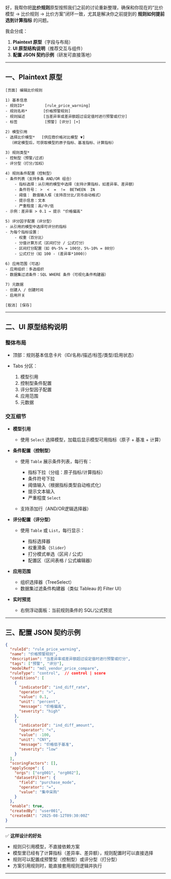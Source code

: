 好，我帮你把**比价规则**原型按照我们之前的讨论重新整理，确保和你现在的“比价模型 → 比价规则 → 比价方案”闭环一致，尤其是解决你之前提到的 **规则如何提前选到计算指标** 的问题。

我会分成：

1. **Plaintext 原型**（字段与布局）
2. **UI 原型结构说明**（推荐交互与组件）
3. **配置 JSON 契约示例**（研发可直接落地）

---

## **一、Plaintext 原型**

```
[页面] 编辑比价规则

1) 基本信息
- 规则ID*         [rule_price_warning]
- 规则名称*       [价格预警规则]
- 规则描述        [当差异率或差异额超过设定值时进行预警或打分]
- 标签            [预警] [评分] [+]

2) 模型引用
- 选择比价模型*   [供应商价格对比模型 ▼]
  （绑定模型后，可获取模型的原子指标、基准指标、计算指标）

3) 规则类型*
- 控制型（预警/过滤）
- 评分型（打分/加权）

4) 规则条件配置（控制型）
- 条件列表（支持多条 AND/OR 组合）
    - 指标选择：从引用的模型中选择（支持计算指标，如差异率、差异额）
    - 条件符号： >  <  =  !=  BETWEEN  IN
    - 阈值： 数值输入框（支持百分比/货币自动格式）
    - 提示信息：文本
    - 严重程度：高/中/低
- 示例：差异率 > 0.1 → 提示 "价格偏高"

5) 评分因子配置（评分型）
- 从引用的模型中选择可评分的指标
- 为每个指标设置：
    - 权重（百分比）
    - 分值计算方式（区间打分 / 公式打分）
    - 区间打分配置（如 0%-5% = 100分，5%-10% = 80分）
    - 公式打分（如 100 - (差异率*1000)）

6) 应用范围（可选）
- 应用组织：多选组织
- 数据集过滤条件：SQL WHERE 条件（可视化条件构建器）

7) 元数据
- 创建人 / 创建时间
- 启用开关

[取消] [保存]
```

---

## **二、UI 原型结构说明**

### **整体布局**

* 顶部：规则基本信息卡片（ID/名称/描述/标签/类型/启用状态）
* Tabs 分区：

  1. 模型引用
  2. 控制型条件配置
  3. 评分型因子配置
  4. 应用范围
  5. 元数据

### **交互细节**

* **模型引用**

  * 使用 `Select` 选择模型，加载后显示模型可用指标（原子 + 基准 + 计算）
* **条件配置（控制型）**

  * 使用 `Table` 展示条件列表，每行有：

    * 指标下拉（分组：原子指标/计算指标）
    * 条件符号下拉
    * 阈值输入（根据指标类型自动格式化）
    * 提示文本输入
    * 严重程度 `Select`
  * 支持添加行（AND/OR逻辑选择器）
* **评分配置（评分型）**

  * 使用 `Table` 或 `List`，每行显示：

    * 指标选择器
    * 权重滑条（`Slider`）
    * 打分模式单选（区间 / 公式）
    * 配置区（区间表格 / 公式编辑器）
* **应用范围**

  * 组织选择器（TreeSelect）
  * 数据集过滤条件构建器（类似 Tableau 的 Filter UI）
* **实时预览**

  * 右侧浮动面板：当前规则条件的 SQL/公式预览

---

## **三、配置 JSON 契约示例**

```json
{
  "ruleId": "rule_price_warning",
  "name": "价格预警规则",
  "description": "当差异率或差异额超过设定值时进行预警或打分",
  "tags": ["预警", "评分"],
  "modelRef": "mdl_vendor_price_compare",
  "ruleType": "control",  // control | score
  "conditions": [
    {
      "indicatorId": "ind_diff_rate",
      "operator": ">",
      "value": 0.1,
      "unit": "percent",
      "message": "价格偏高",
      "severity": "high"
    },
    {
      "indicatorId": "ind_diff_amount",
      "operator": "<",
      "value": -100,
      "unit": "CNY",
      "message": "价格低于基准",
      "severity": "low"
    }
  ],
  "scoringFactors": [],
  "applyScope": {
    "orgs": ["org001", "org002"],
    "datasetFilter": {
      "field": "purchase_mode",
      "operator": "=",
      "value": "集中采购"
    }
  },
  "enable": true,
  "createdBy": "user001",
  "createdAt": "2025-08-12T09:30:00Z"
}
```

---

✅ **这样设计的好处**

* 规则只引用模型，不直接依赖方案
* 模型里已经有了计算指标（差异率、差异额），规则配置时可以直接选择
* 规则可以配置成预警型（控制型）或评分型（打分型）
* 方案引用规则时，能直接套用规则逻辑并执行

---
